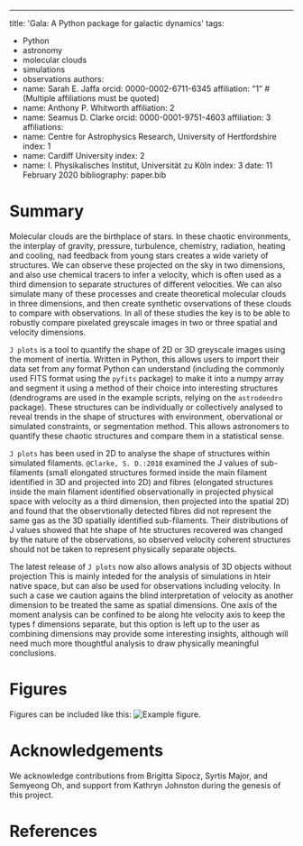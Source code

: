 ---
title: 'Gala: A Python package for galactic dynamics'
tags:
  - Python
  - astronomy
  - molecular clouds
  - simulations
  - observations
authors:
  - name: Sarah E. Jaffa
    orcid: 0000-0002-6711-6345
    affiliation: "1" # (Multiple affiliations must be quoted)
  - name: Anthony P. Whitworth
    affiliation: 2
  - name: Seamus D. Clarke
    orcid: 0000-0001-9751-4603
    affiliation: 3
affiliations:
 - name: Centre for Astrophysics Research, University of Hertfordshire
   index: 1
 - name: Cardiff University
   index: 2
 - name: I. Physikalisches Institut, Universit&auml;t zu K&ouml;ln
   index: 3
date: 11 February 2020
bibliography: paper.bib

# Summary

Molecular clouds are the birthplace of stars. In these chaotic environments, the interplay of gravity, pressure, turbulence, chemistry, radiation, heating and cooling, nad feedback from young stars creates a wide variety of structures. We can observe these projected on the sky in two dimensions, and also use chemical tracers to infer a velocity, which is often used as a third dimension to separate structures of different velocities. We can also simulate many of these processes and create theoretical molecular clouds in three dimensions, and then create synthetic ovservations of these clouds to compare with observations. In all of these studies the key is to be able to robustly compare pixelated greyscale images in two or three spatial and velocity dimensions.

``J plots`` is a tool to quantify the shape of 2D or 3D greyscale images using the moment of inertia. Written in Python, this allows users to import their data set from any format Python can understand (including the commonly used FITS format using the ``pyfits`` package) to make it into a numpy array and segment it using a method of their choice into interesting structures (dendrograms are used in the example scripts, relying on the ``astrodendro`` package). These structures can be individually or collectively analysed to reveal trends in the shape of structures with environment, obervational or simulated constraints, or segmentation method. This allows astronomers to quantify these chaotic structures and compare them in a statistical sense.

``J plots`` has been used in 2D to analyse the shape of structures within simulated filaments. `@Clarke, S. D.:2018` examined the J values of sub-filaments (small elongated structures formed inside the main filament identified in 3D and projected into 2D) and fibres (elongated structures inside the main filament identified observationally in projected physical space with velocity as a third dimension, then projected into the spatial 2D) and found that the observtionally detected fibres did not represent the same gas as the 3D spatially identified sub-filaments. Their distributions of J values showed that hte shape of hte structures recovered was changed by the nature of the observations, so observed velocity coherent structures should not be taken to represent physically separate objects.

The latest release of ``J plots`` now also allows analysis of 3D objects without projection This is mainly inteded for the analysis of simulations in hteir native space, but can also be used for observations including velocity. In such a case we caution agains the blind interpretation of velocity as another dimension to be treated the same as spatial dimensions. One axis of the moment analysis can be confined to be along hte velocity axis to keep the types f dimensions separate, but this option is left up to the user as combining dimensions may provide some interesting insights, although will need much more thoughtful analysis to draw physically meaningful conclusions.

# Figures

Figures can be included like this: ![Example figure.](figure.png)

# Acknowledgements

We acknowledge contributions from Brigitta Sipocz, Syrtis Major, and Semyeong
Oh, and support from Kathryn Johnston during the genesis of this project.

# References
